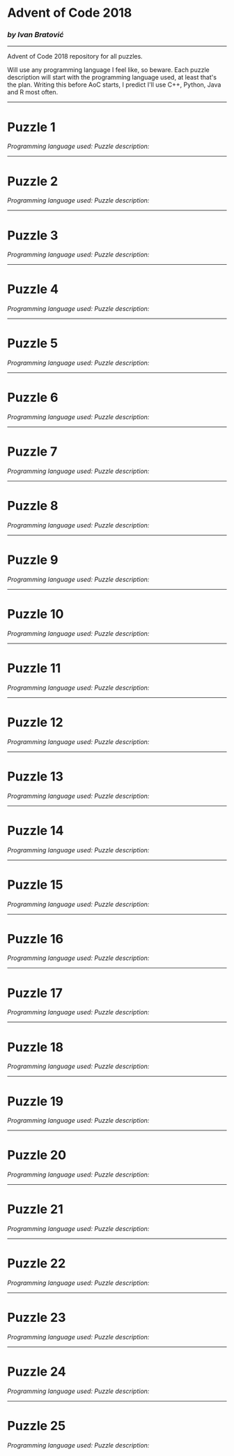 # Advent of Code 2018
### *by Ivan Bratović*
***
Advent of Code 2018 repository for all puzzles.

Will use any programming language I feel like, so beware.
Each puzzle description will start with the programming language used, at least that's the plan.
Writing this before AoC starts, I predict I'll use C++, Python, Java and R most often.

***
# Puzzle 1
*Programming language used:*
*Puzzle description:*

***
# Puzzle 2
*Programming language used:*
*Puzzle description:*

***
# Puzzle 3
*Programming language used:*
*Puzzle description:*

***
# Puzzle 4
*Programming language used:*
*Puzzle description:*

***
# Puzzle 5
*Programming language used:*
*Puzzle description:*

***
# Puzzle 6
*Programming language used:*
*Puzzle description:*

***
# Puzzle 7
*Programming language used:*
*Puzzle description:*

***
# Puzzle 8
*Programming language used:*
*Puzzle description:*

***
# Puzzle 9
*Programming language used:*
*Puzzle description:*

***
# Puzzle 10
*Programming language used:*
*Puzzle description:*

***
# Puzzle 11
*Programming language used:*
*Puzzle description:*

***
# Puzzle 12
*Programming language used:*
*Puzzle description:*

***
# Puzzle 13
*Programming language used:*
*Puzzle description:*

***
# Puzzle 14
*Programming language used:*
*Puzzle description:*

***
# Puzzle 15
*Programming language used:*
*Puzzle description:*

***
# Puzzle 16
*Programming language used:*
*Puzzle description:*

***
# Puzzle 17
*Programming language used:*
*Puzzle description:*

***
# Puzzle 18
*Programming language used:*
*Puzzle description:*

***
# Puzzle 19
*Programming language used:*
*Puzzle description:*

***
# Puzzle 20
*Programming language used:*
*Puzzle description:*

***
# Puzzle 21
*Programming language used:*
*Puzzle description:*

***
# Puzzle 22
*Programming language used:*
*Puzzle description:*

***
# Puzzle 23
*Programming language used:*
*Puzzle description:*

***
# Puzzle 24
*Programming language used:*
*Puzzle description:*

***
# Puzzle 25
*Programming language used:*
*Puzzle description:*
